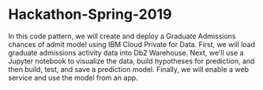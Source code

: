 # Hackathon-Spring-2019

In this code pattern, we will create and deploy a Graduate Admissions  chances of admit model using IBM Cloud Private for Data. First, we will load graduate admissions activity data into Db2 Warehouse. Next, we'll use a Jupyter notebook to visualize the data, build hypotheses for prediction, and then build, test, and save a prediction model. Finally, we will enable a web service and use the model from an app.


